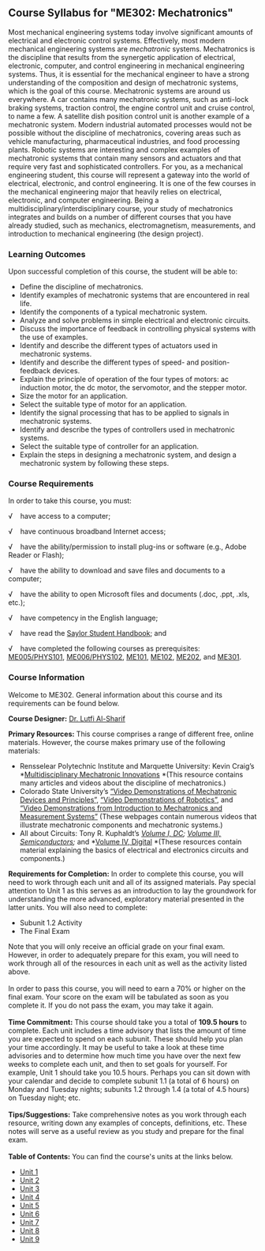 Course Syllabus for "ME302: Mechatronics"
-----------------------------------------

Most mechanical engineering systems today involve significant amounts of
electrical and electronic control systems. Effectively, most modern
mechanical engineering systems are *mechatronic* systems. Mechatronics
is the discipline that results from the synergetic application of
electrical, electronic, computer, and control engineering in mechanical
engineering systems. Thus, it is essential for the mechanical engineer
to have a strong understanding of the composition and design of
mechatronic systems, which is the goal of this course. Mechatronic
systems are around us everywhere. A car contains many mechatronic
systems, such as anti-lock braking systems, traction control, the engine
control unit and cruise control, to name a few. A satellite dish
position control unit is another example of a mechatronic system. Modern
industrial automated processes would not be possible without the
discipline of mechatronics, covering areas such as vehicle
manufacturing, pharmaceutical industries, and food processing plants.
Robotic systems are interesting and complex examples of mechatronic
systems that contain many sensors and actuators and that require very
fast and sophisticated controllers. For you, as a mechanical engineering
student, this course will represent a gateway into the world of
electrical, electronic, and control engineering. It is one of the few
courses in the mechanical engineering major that heavily relies on
electrical, electronic, and computer engineering. Being a
multidisciplinary/interdisciplinary course, your study of mechatronics
integrates and builds on a number of different courses that you have
already studied, such as mechanics, electromagnetism, measurements, and
introduction to mechanical engineering (the design project).

### Learning Outcomes

Upon successful completion of this course, the student will be able
to:  

-   Define the discipline of mechatronics.
-   Identify examples of mechatronic systems that are encountered in
    real life.
-   Identify the components of a typical mechatronic system.
-   Analyze and solve problems in simple electrical and electronic
    circuits.
-   Discuss the importance of feedback in controlling physical systems
    with the use of examples.
-   Identify and describe the different types of actuators used in
    mechatronic systems.
-   Identify and describe the different types of speed- and
    position-feedback devices.
-   Explain the principle of operation of the four types of motors: ac
    induction motor, the dc motor, the servomotor, and the stepper
    motor.
-   Size the motor for an application.
-   Select the suitable type of motor for an application.
-   Identify the signal processing that has to be applied to signals in
    mechatronic systems.
-   Identify and describe the types of controllers used in mechatronic
    systems.
-   Select the suitable type of controller for an application.
-   Explain the steps in designing a mechatronic system, and design a
    mechatronic system by following these steps.

### Course Requirements

In order to take this course, you must:  
  
 √    have access to a computer;  
  
 √    have continuous broadband Internet access;  
  
 √    have the ability/permission to install plug-ins or software (e.g.,
Adobe Reader or Flash);  
  
 √    have the ability to download and save files and documents to a
computer;  
  
 √    have the ability to open Microsoft files and documents (.doc,
.ppt, .xls, etc.);  
  
 √    have competency in the English language;  
  
 √    have read the [Saylor Student
Handbook](http://www.saylor.org/site/wp-content/uploads/2012/05/Saylor-StudentHandbook.pdf);
and  
  
 √    have completed the following courses as prerequisites:
[ME005/PHYS101](http://www.saylor.org/courses/me005/),
[ME006/PHYS102](http://www.saylor.org/courses/me006/),
[ME101](http://www.saylor.org/courses/me101/),
[ME102](http://www.saylor.org/courses/me102/),
[ME202](http://www.saylor.org/courses/me202/), and
[ME301](http://www.saylor.org/courses/me301/).

### Course Information

Welcome to ME302. General information about this course and its
requirements can be found below.  
  
 **Course Designer:** [Dr. Lutfi
Al-Sharif](http://www.saylor.org/faculty-a-g/#DrLutfiAlSharif)  
  
 **Primary Resources:** This course comprises a range of different free,
online materials. However, the course makes primary use of the following
materials:

-   Rensselear Polytechnic Institute and Marquette University: Kevin
    Craig’s *[Multidisciplinary Mechatronic
    Innovations](http://multimechatronics.com/index.php) *(This resource
    contains many articles and videos about the discipline of
    mechatronics.)
-   Colorado State University’s [“Video Demonstrations of Mechatronic
    Devices and
    Principles”](http://video_demos.colostate.edu/mechatronics/), [“Video
    Demonstrations of
    Robotics”](http://video_demos.colostate.edu/robotics/), and [“Video
    Demonstrations from Introduction to Mechatronics and Measurement
    Systems”](http://mechatronics.colostate.edu/book/video_demos.html) (These
    webpages contain numerous videos that illustrate mechatronic
    components and mechatronic systems.)
-   All about Circuits: Tony R. Kuphaldt’s [*Volume I,
    DC*](http://www.allaboutcircuits.com/vol_1/index.html)*;* [*Volume
    III,
    Semiconductors*](http://www.allaboutcircuits.com/vol_3/index.html)*;*
    and *[Volume IV,
    Di­gital](http://www.allaboutcircuits.com/vol_4/index.html) *(These
    resources contain material explaining the basics of electrical and
    electronics circuits and components.)

**Requirements for Completion:** In order to complete this course, you
will need to work through each unit and all of its assigned materials.
Pay special attention to Unit 1 as this serves as an introduction to lay
the groundwork for understanding the more advanced, exploratory material
presented in the latter units. You will also need to complete:

-   Subunit 1.2 Activity
-   The Final Exam

Note that you will only receive an official grade on your final exam.
However, in order to adequately prepare for this exam, you will need to
work through all of the resources in each unit as well as the activity
listed above.  
    
 In order to pass this course, you will need to earn a 70% or higher on
the final exam. Your score on the exam will be tabulated as soon as you
complete it. If you do not pass the exam, you may take it again.  
    
 **Time Commitment:** This course should take you a total of **109.5
hours** to complete. Each unit includes a time advisory that lists the
amount of time you are expected to spend on each subunit. These should
help you plan your time accordingly. It may be useful to take a look at
these time advisories and to determine how much time you have over the
next few weeks to complete each unit, and then to set goals for
yourself. For example, Unit 1 should take you 10.5 hours. Perhaps you
can sit down with your calendar and decide to complete subunit 1.1 (a
total of 6 hours) on Monday and Tuesday nights; subunits 1.2 through 1.4
(a total of 4.5 hours) on Tuesday night; etc.  
    
 **Tips/Suggestions:** Take comprehensive notes as you work through each
resource, writing down any examples of concepts, definitions, etc. These
notes will serve as a useful review as you study and prepare for the
final exam.  
    
**Table of Contents:** You can find the course's units at the links below.

- [Unit 1](https://legacy.saylor.org/me302/Unit01/)
- [Unit 2](https://legacy.saylor.org/me302/Unit02/)
- [Unit 3](https://legacy.saylor.org/me302/Unit03/)
- [Unit 4](https://legacy.saylor.org/me302/Unit04/)
- [Unit 5](https://legacy.saylor.org/me302/Unit05/)
- [Unit 6](https://legacy.saylor.org/me302/Unit06/)
- [Unit 7](https://legacy.saylor.org/me302/Unit07/)
- [Unit 8](https://legacy.saylor.org/me302/Unit08/)
- [Unit 9](https://legacy.saylor.org/me302/Unit09/)
